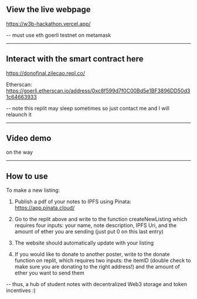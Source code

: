 ## View the live webpage 

https://w3b-hackathon.vercel.app/

-- must use eth goerli testnet on metamask

---
## Interact with the smart contract here

https://donofinal.zilecao.repl.co/

Etherscan: https://goerli.etherscan.io/address/0xc8f599d7f0C00Bd5e1BF3896DD50d31c64663933


-- note this replit may sleep sometimes so just contact me and I will relaunch it

---
## Video demo

on the way


---
## How to use

To make a new listing:

1. Publish a pdf of your notes to IPFS using Pinata: https://app.pinata.cloud/

2. Go to the replit above and write to the function createNewListing which requires four inputs: your name, note description, IPFS Uri, and the amount of ether you are sending (just put 0 on this last entry)

3. The website should automatically update with your listing

4. If you would like to donate to another poster, write to the donate function on replit, which requires two inputs: the itemID (double check to make sure you are donating to the right address!) and the amount of ether you want to send them

-- thus, a hub of student notes with decentralized Web3 storage and token incentives :)
